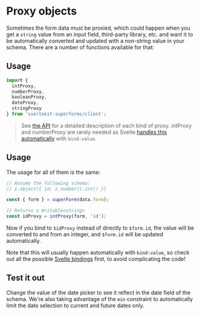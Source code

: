 <script lang="ts">
  import Head from '$lib/Head.svelte'
  import Form from './Form.svelte'
  import Next from '$lib/Next.svelte'
	import SuperDebug from 'sveltekit-superforms/client/SuperDebug.svelte'
  import { concepts } from '$lib/navigation/sections'

	export let data;
</script>

# Proxy objects

<Head title="Proxy objects" />

Sometimes the form data must be proxied, which could happen when you get a `string` value from an input field, third-party library, etc. and want it to be automatically converted and updated with a non-string value in your schema. There are a number of functions available for that:

## Usage

```ts
import {
  intProxy,
  numberProxy,
  booleanProxy,
  dateProxy,
  stringProxy
} from 'sveltekit-superforms/client';
```

> See [the API](/api#proxy-objects) for a detailed description of each kind of proxy. intProxy and numberProxy are rarely needed as Svelte [handles this automatically](https://svelte.dev/tutorial/numeric-inputs) with `bind:value`.

## Usage

The usage for all of them is the same:

```ts
// Assume the following schema:
// z.object({ id: z.number().int() })

const { form } = superForm(data.form);

// Returns a Writable<string>
const idProxy = intProxy(form, 'id');
```

Now if you bind to `$idProxy` instead of directly to `$form.id`, the value will be converted to and from an integer, and `$form.id` will be updated automatically.

Note that this will usually happen automatically with `bind:value`, so check out all the possible [Svelte bindings](https://svelte.dev/tutorial/text-inputs) first, to avoid complicating the code!

## Test it out

Change the value of the date picker to see it reflect in the date field of the schema. We're also taking advantage of the `min` constraint to automatically limit the date selection to current and future dates only.

<Form {data} />

<Next section={concepts} />
